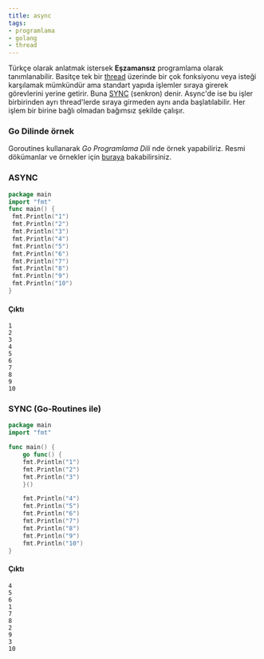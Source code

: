 ```yaml
---
title: async
tags:
- programlama
- golang
- thread
---
```


Türkçe olarak anlatmak istersek **Eşzamansız** programlama olarak tanımlanabilir. Basitçe tek bir [thread](/thread) üzerinde bir çok fonksiyonu veya isteği karşılamak mümkündür ama standart yapıda işlemler sıraya girerek görevlerini yerine getirir. Buna [SYNC](/sync) (senkron) denir. Async'de ise bu işler birbirinden ayrı thread'lerde sıraya girmeden aynı anda başlatılabilir. Her işlem bir birine bağlı olmadan bağımsız şekilde çalışır.

### Go Dilinde örnek
Goroutines kullanarak *Go Programlama Dili* nde örnek yapabiliriz. Resmi dökümanlar ve örnekler için [buraya](https://tour.golang.org/concurrency/1) bakabilirsiniz.

### ASYNC

```go
package main
import "fmt"
func main() {
 fmt.Println("1")
 fmt.Println("2")
 fmt.Println("3")
 fmt.Println("4")
 fmt.Println("5")
 fmt.Println("6")
 fmt.Println("7")
 fmt.Println("8")
 fmt.Println("9")
 fmt.Println("10")
}
```
#### Çıktı
```
1
2
3
4
5
6
7
8
9
10
```

### SYNC (Go-Routines ile)
```go
package main
import "fmt"

func main() {
    go func() {
    fmt.Println("1")
    fmt.Println("2")
    fmt.Println("3")
    }()

    fmt.Println("4")
    fmt.Println("5")
    fmt.Println("6")
    fmt.Println("7")
    fmt.Println("8")
    fmt.Println("9")
    fmt.Println("10")
}
```
#### Çıktı
```
4
5
6
1
7
8
2
9
3
10
```
